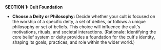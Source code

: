
**SECTION 1: Cult Foundation**
- **Choose a Deity or Philosophy:** Decide whether your cult is focused on the worship of a specific deity, a set of deities, or follows a unique philosophy or set of beliefs. This choice will influence the cult's motivations, rituals, and societal interactions. (Rationale: Identifying the core belief system or deity provides a foundation for the cult's identity, shaping its goals, practices, and role within the wider world.)
